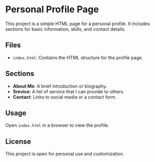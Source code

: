 # Personal Profile Page

This project is a simple HTML page for a personal profile. It includes sections for basic information, skills, and contact details.

## Files
- `index.html`: Contains the HTML structure for the profile page.

## Sections

- **About Me**: A brief introduction or biography.
- **Srevice**: A list of service that I can provide to others.
- **Contact**: Links to social media or a contact form.

## Usage

Open `index.html` in a browser to view the profile.

## License

This project is open for personal use and customization.
